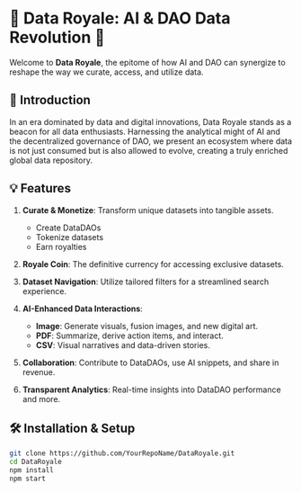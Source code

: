 # 🌌 **Data Royale: AI & DAO Data Revolution** 🌌

Welcome to **Data Royale**, the epitome of how AI and DAO can synergize to reshape the way we curate, access, and utilize data.

## 🚀 **Introduction**

In an era dominated by data and digital innovations, Data Royale stands as a beacon for all data enthusiasts. Harnessing the analytical might of AI and the decentralized governance of DAO, we present an ecosystem where data is not just consumed but is also allowed to evolve, creating a truly enriched global data repository.

## 💡 **Features**

1. **Curate & Monetize**: Transform unique datasets into tangible assets.

   - Create DataDAOs
   - Tokenize datasets
   - Earn royalties

2. **Royale Coin**: The definitive currency for accessing exclusive datasets.

3. **Dataset Navigation**: Utilize tailored filters for a streamlined search experience.

4. **AI-Enhanced Data Interactions**:

   - **Image**: Generate visuals, fusion images, and new digital art.
   - **PDF**: Summarize, derive action items, and interact.
   - **CSV**: Visual narratives and data-driven stories.

5. **Collaboration**: Contribute to DataDAOs, use AI snippets, and share in revenue.

6. **Transparent Analytics**: Real-time insights into DataDAO performance and more.

## 🛠️ **Installation & Setup**

```bash
git clone https://github.com/YourRepoName/DataRoyale.git
cd DataRoyale
npm install
npm start
```
